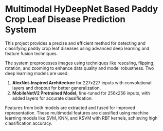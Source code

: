 # Multimodal HyDeepNet Based Paddy Crop Leaf Disease Prediction System 


This project provides a precise and efficient method for detecting and classifying paddy crop leaf diseases using advanced deep learning and feature fusion techniques.  

The system preprocesses images using techniques like rescaling, flipping, rotation, and zooming to enhance data quality and model robustness. Two deep learning models are used:  
1. **AlexNet-Inspired Architecture** for 227x227 inputs with convolutional layers and dropout for better generalization.  
2. **MobileNetV2 Pretrained Model**, fine-tuned for 256x256 inputs, with added layers for accurate classification.  

Features from both models are extracted and fused for improved representation. These multimodal features are classified using machine learning models like SVM, KNN, and KSVM with RBF kernels, achieving high classification accuracy.  
